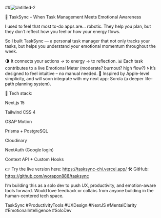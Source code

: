 ##![Untitled-2](https://github.com/user-attachments/assets/7d793fdc-3c1a-4f78-872f-7a05bbc55b1e)

🧠 TaskSync – When Task Management Meets Emotional Awareness

I used to feel that most to-do apps are... robotic.
They help you plan, but they don’t reflect how you feel or how your energy flows.

So I built TaskSync — a personal task manager that not only tracks your tasks,
but helps you understand your emotional momentum throughout the week.

🌗 It connects your actions → to energy → to reflection.
📊 Each task contributes to a live Emotional Meter (moderate? burnout? high flow?)
🌀 It’s designed to feel intuitive – no manual needed.
🧩 Inspired by Apple-level simplicity, and will soon integrate with my next app: Sorola (a deeper life-path planning system).

🔧 Tech stack:

Next.js 15

Tailwind CSS 4

GSAP Motion

Prisma + PostgreSQL

Cloudinary

NextAuth (Google login)

Context API + Custom Hooks

👉 Try the live version here: https://tasksync-chi.vercel.app/
🛠️ GitHub: https://github.com/worapon888/tasksync

I’m building this as a solo dev to push UX, productivity, and emotion-aware tools forward.
Would love feedback or collabs from anyone building in the human-centered tech space.

TaskSync #ProductivityTools #UXDesign #NextJS #MentalClarity #EmotionalIntelligence #SoloDev
